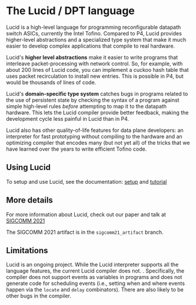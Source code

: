 # The Lucid / DPT language

Lucid is a high-level language for programming reconfigurable datapath switch ASICs, currently the Intel Tofino. Compared to P4, Lucid provides higher-level abstractions and a specialized type system that make it much easier to develop complex applications that compile to real hardware.

Lucid's **higher level abstractions** make it easier to write programs that interleave  packet-processing with network control. So, for example, with about 200 lines of Lucid code, you can implement a cuckoo hash table that uses packet recirculation to install new entries. This is possible in P4, but would be thousands of lines of code. 

Lucid's **domain-specific type system** catches bugs in programs related to the use of persistent state by checking the syntax of a program against simple high-level rules *before* attempting to map it to the datapath hardware. This lets the Lucid compiler provide better feedback, making the development cycle less painful in Lucid than in P4. 

Lucid also has other quality-of-life features for data plane developers: an interpreter for fast prototyping without compiling to the hardware and an optimizing compiler that encodes many (but not yet all) of the tricks that we have learned over the years to write efficient Tofino code.


## Using Lucid
To setup and use Lucid, see the documentation: [setup](docs/setup.md) and [tutorial](docs/tutorial_language.md)


## More details
For more information about Lucid, check out our paper and talk at [SIGCOMM 2021](https://conferences.sigcomm.org/sigcomm/2021/program.html)

The SIGCOMM 2021 artifact is in the ``sigcomm21_artifact`` branch.


## Limitations
Lucid is an ongoing project. While the Lucid interpreter supports all the language features, the current Lucid compiler does not. . Specifically, the compiler does not support events as variables in programs and does not generate code for scheduling events (i.e., setting when and where events happen via the ``locate`` and ``delay`` combinators). There are also likely to be other bugs in the  compiler.
